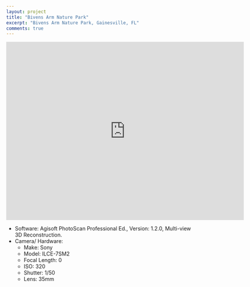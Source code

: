 ```yaml
---
layout: project
title: "Bivens Arm Nature Park"
excerpt: "Bivens Arm Nature Park, Gainesville, FL"
comments: true
---
```




<iframe width="640" height="480" src="https://poly.google.com/view/cf-uZLw3h6F/embed" frameborder="0" allowvr allowfullscreen mozallowfullscreen="true" webkitallowfullscreen="true" onmousewheel=""></iframe>

* Software: Agisoft PhotoScan Professional Ed., Version: 1.2.0, Multi-view 3D Reconstruction.
* Camera/ Hardware:
	* Make: Sony
	* Model: ILCE-7SM2
	* Focal Length: 0
	* ISO: 320
	* Shutter: 1/50
	* Lens: 35mm 

